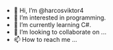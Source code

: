 - 👋 Hi, I’m @harcosviktor4
- 👀 I’m interested in programming.
- 🌱 I’m currently learning C#.
- 💞️ I’m looking to collaborate on ...
- 📫 How to reach me ...

<!---
harcosviktor4/harcosviktor4 is a ✨ special ✨ repository because its `README.md` (this file) appears on your GitHub profile.
You can click the Preview link to take a look at your changes.
--->

